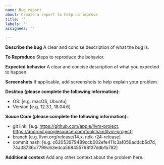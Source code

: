 ```yaml
---
name: Bug report
about: Create a report to help us improve
title: ''
labels: ''
assignees: ''

---
```


**Describe the bug**
A clear and concise description of what the bug is.

**To Reproduce**
Steps to reproduce the behavior.


**Expected behavior**
A clear and concise description of what you expected to happen.

**Screenshots**
If applicable, add screenshots to help explain your problem.

**Desktop (please complete the following information):**
 - OS: [e.g. macOS, Ubuntu]
 - Version [e.g. 12.3.1, 18.04.6]

**Souce Code (please complete the following information):**
 - git link: [e.g. https://github.com/apple/llvm-project, https://android.googlesource.com/toolchain/llvm-project]
 - branch [e.g. llvm.org/release/14.x, ndk-r24-release]
 - commit hash: [e.g. c62053979489ccb002efe411c3af059addcb5d7d, 74a38736c7799c63edca568455768f37ddb1b782]

**Additional context**
Add any other context about the problem here.

